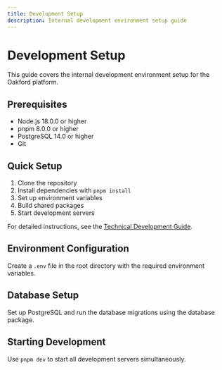 ```yaml
---
title: Development Setup
description: Internal development environment setup guide
---
```


# Development Setup

This guide covers the internal development environment setup for the Oakford platform.

## Prerequisites

- Node.js 18.0.0 or higher
- pnpm 8.0.0 or higher
- PostgreSQL 14.0 or higher
- Git

## Quick Setup

1. Clone the repository
2. Install dependencies with `pnpm install`
3. Set up environment variables
4. Build shared packages
5. Start development servers

For detailed instructions, see the [Technical Development Guide](/technical/development/).

## Environment Configuration

Create a `.env` file in the root directory with the required environment variables.

## Database Setup

Set up PostgreSQL and run the database migrations using the database package.

## Starting Development

Use `pnpm dev` to start all development servers simultaneously.